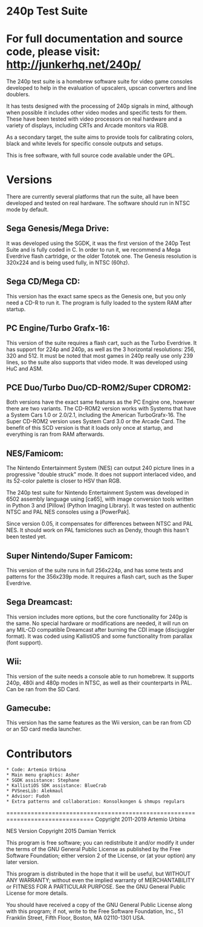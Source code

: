 240p Test Suite
===============================================================================
For full documentation and source code, please visit:
http://junkerhq.net/240p/
===============================================================================

The 240p test suite is a homebrew software suite for video game
consoles developed to help in the evaluation of upscalers, upscan
converters and line doublers.

It has tests designed with the processing of 240p signals in mind,
although when possible it includes other video modes and specific
tests for them.  These have been tested with video processors on
real hardware and a variety of displays, including CRTs and Arcade
monitors via RGB.

As a secondary target, the suite aims to provide tools for
calibrating colors, black and white levels for specific console
outputs and setups. 

This is free software, with full source code available under the GPL.

Versions
===============================================================================

There are currently several platforms that run the suite, all have been developed
and tested on real hardware. The software should run in NTSC mode by default.

Sega Genesis/Mega Drive:
------------------------
It was developed using the SGDK, it was the first version
of the 240p Test Suite and is fully coded in C. In order to run it, we 
recommend a Mega Everdrive flash cartridge, or the older Tototek one. The 
Genesis resolution is 320x224 and is being used fully, in NTSC (60hz).

Sega CD/Mega CD:
----------------
This version has the exact same specs as the Genesis one, but you only
need a CD-R to run it. The program is fully loaded to the system RAM after
startup.

PC Engine/Turbo Grafx-16:
-------------------------
This version of the suite requires a flash cart, such as the Turbo Everdrive.
It has support for 224p and 240p, as well as the 3 horizontal resolutions:
256, 320 and 512. It must be noted that most games in 240p really use only 239
lines, so the suite also supports that video mode. It was developed using HuC
and ASM.

PCE Duo/Turbo Duo/CD-ROM2/Super CDROM2:
---------------------------------------
Both versions have the exact same features as the PC Engine one, however
there are two variants. The CD-ROM2 version works with Systems that have
a System Cars 1.0 or 2.0/2.1, including the American TurboGrafx-16. The
Super CD-ROM2 version uses System Card 3.0 or the Arcade Card. The benefit
of this SCD version is that it loads only once at startup, and everything
is ran from RAM afterwards.

NES/Famicom:
-------------
The Nintendo Entertainment System (NES) can output 240 picture
lines in a progressive "double struck" mode.  It does not support
interlaced video, and its 52-color palette is closer to HSV than RGB.

The 240p test suite for Nintendo Entertainment System was developed
in 6502 assembly language using [ca65], with image conversion tools
written in Python 3 and [Pillow] (Python Imaging Library).  It was
tested on authentic NTSC and PAL NES consoles using a [PowerPak].

Since version 0.05, it compensates for differences between NTSC and
PAL NES.  It should work on PAL famiclones such as Dendy, though
this hasn't been tested yet.

Super Nintendo/Super Famicom:
-----------------------------
This version of the suite runs in full 256x224p, and has some tests and 
patterns for the 356x239p mode. It requires a flash cart, such as the
Super Everdrive.


Sega Dreamcast:
---------------
This version includes more options, but the core functionality for 240p is
the same. No special hardware or modifications are needed, it will
run on any MIL-CD compatible Dreamcast after burning the CDI image 
(discjuggler format). It was coded using KallistiOS and some functionality from
parallax (font support).

Wii:
----
This version of the suite needs a console able to run homebrew. It supports
240p, 480i and 480p modes in NTSC, as well as their counterparts in PAL. Can
be ran from the SD Card.

Gamecube:
---------
This version has the same features as the Wii version, can be ran from CD or
an SD card media launcher.

Contributors
===============================================================================
    * Code: Artemio Urbina
    * Main menu graphics: Asher
    * SGDK assistance: Stephane
    * KallistiOS SDK assistance: BlueCrab
    * PVSnesLib: Alekmaul
    * Advisor: Fudoh 
    * Extra patterns and collaboration: Konsolkongen & shmups regulars

===============================================================================
Copyright 2011-2019 Artemio Urbina

NES Version Copyright 2015 Damian Yerrick

This program is free software; you can redistribute it and/or modify
it under the terms of the GNU General Public License as published by
the Free Software Foundation; either version 2 of the License, or
(at your option) any later version.

This program is distributed in the hope that it will be useful,
but WITHOUT ANY WARRANTY; without even the implied warranty of
MERCHANTABILITY or FITNESS FOR A PARTICULAR PURPOSE.  See the
GNU General Public License for more details.

You should have received a copy of the GNU General Public License along
with this program; if not, write to the Free Software Foundation, Inc.,
51 Franklin Street, Fifth Floor, Boston, MA 02110-1301 USA.
